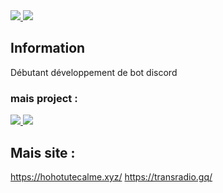 <a href="https://top.gg/bot/975871008487637092">
  <img src="https://top.gg/api/widget/owner/975871008487637092.svg">
</a>
<a href="https://top.gg/bot/988187367653400586">
  <img src="https://top.gg/api/widget/owner/988187367653400586.svg">
</a>


## Information 

Débutant développement de bot discord

### mais project : 

<a href="https://top.gg/bot/988187367653400586">
  <img src="https://top.gg/api/widget/988187367653400586.svg">
</a>

<a href="https://top.gg/bot/975871008487637092">
  <img src="https://top.gg/api/widget/975871008487637092.svg">
</a>

## Mais site : 

https://hohotutecalme.xyz/ 
https://transradio.gq/

<!--
**HOHOTUTECALME/hohotutecalme** is a ✨ _special_ ✨ repository because its `README.md` (this file) appears on your GitHub profile.
Here are some ideas to get you started:
- 🔭 I’m currently working on ...
- 🌱 I’m currently learning ...
- 👯 I’m looking to collaborate on ...
- 🤔 I’m looking for help with ...
- 💬 Ask me about ...
- 📫 How to reach me: ...
- 😄 Pronouns: ...
- ⚡ Fun fact: ...
-->
